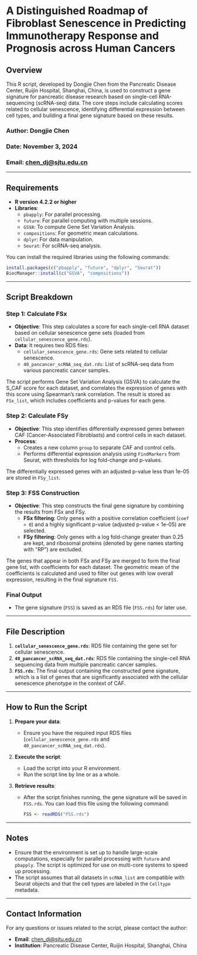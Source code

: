 # A Distinguished Roadmap of Fibroblast Senescence in Predicting Immunotherapy Response and Prognosis across Human Cancers


## Overview
This R script, developed by Dongjie Chen from the Pancreatic Disease Center, Ruijin Hospital, Shanghai, China, is used to construct a gene signature for pancreatic disease research based on single-cell RNA-sequencing (scRNA-seq) data. The core steps include calculating scores related to cellular senescence, identifying differential expression between cell types, and building a final gene signature based on these results.

### Author: Dongjie Chen  
### Date: November 3, 2024  
### Email: chen_dj@sjtu.edu.cn  

---

## Requirements

- **R version 4.2.2 or higher**
- **Libraries**:
  - `pbapply`: For parallel processing.
  - `future`: For parallel computing with multiple sessions.
  - `GSVA`: To compute Gene Set Variation Analysis.
  - `compositions`: For geometric mean calculations.
  - `dplyr`: For data manipulation.
  - `Seurat`: For scRNA-seq analysis.
  
You can install the required libraries using the following commands:
```r
install.packages(c("pbapply", "future", "dplyr", "Seurat"))
BiocManager::install(c("GSVA", "compositions"))
```

---

## Script Breakdown

### Step 1: Calculate FSx
- **Objective**: This step calculates a score for each single-cell RNA dataset based on cellular senescence gene sets (loaded from `cellular_senescence_gene.rds`).
- **Data**: It requires two RDS files:
  - `cellular_senescence_gene.rds`: Gene sets related to cellular senescence.
  - `40_pancancer_scRNA_seq_dat.rds`: List of scRNA-seq data from various pancreatic cancer samples.
  
The script performs Gene Set Variation Analysis (GSVA) to calculate the S_CAF score for each dataset, and correlates the expression of genes with this score using Spearman’s rank correlation. The result is stored as `FSx_list`, which includes coefficients and p-values for each gene.

### Step 2: Calculate FSy
- **Objective**: This step identifies differentially expressed genes between CAF (Cancer-Associated Fibroblasts) and control cells in each dataset.
- **Process**:
  - Creates a new column `group` to separate CAF and control cells.
  - Performs differential expression analysis using `FindMarkers` from Seurat, with thresholds for log fold-change and p-values.
  
The differentially expressed genes with an adjusted p-value less than 1e-05 are stored in `FSy_list`.

### Step 3: FSS Construction
- **Objective**: This step constructs the final gene signature by combining the results from FSx and FSy.
  - **FSx filtering**: Only genes with a positive correlation coefficient (`coef > 0`) and a highly significant p-value (adjusted p-value < 1e-05) are selected.
  - **FSy filtering**: Only genes with a log fold-change greater than 0.25 are kept, and ribosomal proteins (denoted by gene names starting with "RP") are excluded.
  
The genes that appear in both FSx and FSy are merged to form the final gene list, with coefficients for each dataset. The geometric mean of the coefficients is calculated and used to filter out genes with low overall expression, resulting in the final signature `FSS`.

### Final Output
- The gene signature (`FSS`) is saved as an RDS file (`FSS.rds`) for later use.

---

## File Description
1. **`cellular_senescence_gene.rds`**: RDS file containing the gene set for cellular senescence.
2. **`40_pancancer_scRNA_seq_dat.rds`**: RDS file containing the single-cell RNA sequencing data from multiple pancreatic cancer samples.
3. **`FSS.rds`**: The final output containing the constructed gene signature, which is a list of genes that are significantly associated with the cellular senescence phenotype in the context of CAF.

---

## How to Run the Script
1. **Prepare your data**:
   - Ensure you have the required input RDS files (`cellular_senescence_gene.rds` and `40_pancancer_scRNA_seq_dat.rds`).
   
2. **Execute the script**:
   - Load the script into your R environment.
   - Run the script line by line or as a whole.

3. **Retrieve results**:
   - After the script finishes running, the gene signature will be saved in `FSS.rds`. You can load this file using the following command:
     ```r
     FSS <- readRDS("FSS.rds")
     ```

---

## Notes
- Ensure that the environment is set up to handle large-scale computations, especially for parallel processing with `future` and `pbapply`. The script is optimized for use on multi-core systems to speed up processing.
- The script assumes that all datasets in `scRNA_list` are compatible with Seurat objects and that the cell types are labeled in the `Celltype` metadata.

---

## Contact Information
For any questions or issues related to the script, please contact the author:
- **Email**: chen_dj@sjtu.edu.cn
- **Institution**: Pancreatic Disease Center, Ruijin Hospital, Shanghai, China


